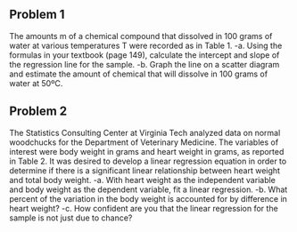 ## Problem 1
The amounts m of a chemical compound that dissolved in 100 grams of water at
various temperatures T were recorded as in Table 1.
   -a. Using the formulas in your textbook (page 149), calculate the intercept and slope of
        the regression line for the sample.
    -b. Graph the line on a scatter diagram and estimate the amount of chemical that will
        dissolve in 100 grams of water at 50ºC.
        
## Problem 2
The Statistics Consulting Center at Virginia Tech analyzed data on normal woodchucks
for the Department of Veterinary Medicine. The variables of interest were body weight
in grams and heart weight in grams, as reported in Table 2. It was desired to develop a
linear regression equation in order to determine if there is a significant linear
relationship between heart weight and total body weight.
    -a. With heart weight as the independent variable and body weight as the dependent
        variable, fit a linear regression.
    -b. What percent of the variation in the body weight is
        accounted for by difference in heart weight? 
    -c. How confident are you that the linear regression for the
        sample is not just due to chance? 
